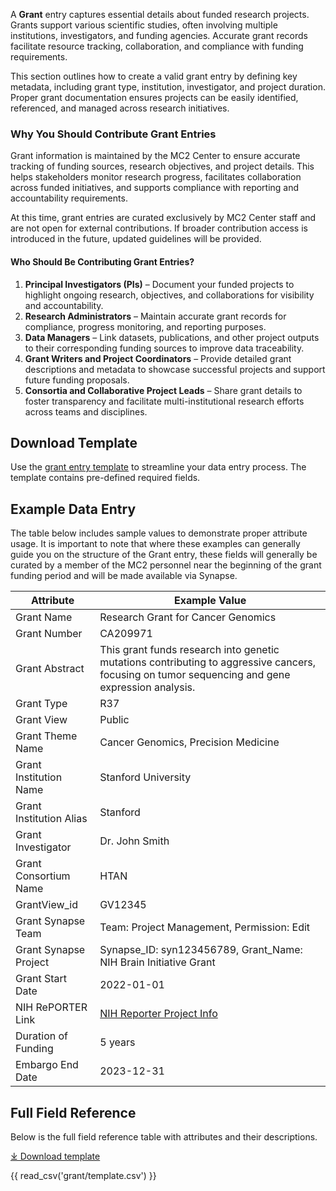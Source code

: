 A **Grant** entry captures essential details about funded research projects. Grants support various scientific studies, often involving multiple institutions, investigators, and funding agencies. Accurate grant records facilitate resource tracking, collaboration, and compliance with funding requirements.

This section outlines how to create a valid grant entry by defining key metadata, including grant type, institution, investigator, and project duration. Proper grant documentation ensures projects can be easily identified, referenced, and managed across research initiatives.

### **Why You Should Contribute Grant Entries**
Grant information is maintained by the MC2 Center to ensure accurate tracking of funding sources, research objectives, and project details. This helps stakeholders monitor research progress, facilitates collaboration across funded initiatives, and supports compliance with reporting and accountability requirements.

At this time, grant entries are curated exclusively by MC2 Center staff and are not open for external contributions. If broader contribution access is introduced in the future, updated guidelines will be provided.


#### **Who Should Be Contributing Grant Entries?**
1. **Principal Investigators (PIs)** – Document your funded projects to highlight ongoing research, objectives, and collaborations for visibility and accountability.  
2. **Research Administrators** – Maintain accurate grant records for compliance, progress monitoring, and reporting purposes.  
3. **Data Managers** – Link datasets, publications, and other project outputs to their corresponding funding sources to improve data traceability.  
4. **Grant Writers and Project Coordinators** – Provide detailed grant descriptions and metadata to showcase successful projects and support future funding proposals.  
5. **Consortia and Collaborative Project Leads** – Share grant details to foster transparency and facilitate multi-institutional research efforts across teams and disciplines.  


## Download Template
Use the [grant entry template](https://github.com/mc2-center/data-models/raw/main/templates/GrantView.csv) to streamline your data entry process. The template contains pre-defined required fields.

## Example Data Entry
The table below includes sample values to demonstrate proper attribute usage.
It is important to note that where these examples can generally guide you on the structure of the Grant entry, these fields will generally be curated by a member of the MC2 personnel near the beginning of the grant funding period and will be made available via Synapse. 

| **Attribute**              | **Example Value**                                                                                           |
|----------------------------|-------------------------------------------------------------------------------------------------------------|
| Grant Name                 | Research Grant for Cancer Genomics                                                                           |
| Grant Number               | CA209971                                                                                                     |
| Grant Abstract             | This grant funds research into genetic mutations contributing to aggressive cancers, focusing on tumor sequencing and gene expression analysis. |
| Grant Type                 | R37                                                                                                          |
| Grant View                 | Public                                                                                                       |
| Grant Theme Name           | Cancer Genomics, Precision Medicine                                                                          |
| Grant Institution Name      | Stanford University                                                                                         |
| Grant Institution Alias    | Stanford                                                                                                     |
| Grant Investigator         | Dr. John Smith                                                                                               |
| Grant Consortium Name      | HTAN                                                                                                         |
| GrantView_id               | GV12345                                                                                                      |
| Grant Synapse Team         | Team: Project Management, Permission: Edit                                                                   |
| Grant Synapse Project      | Synapse_ID: syn123456789, Grant_Name: NIH Brain Initiative Grant                                             |
| Grant Start Date           | 2022-01-01                                                                                                   |
| NIH RePORTER Link          | [NIH Reporter Project Info](https://projectreporter.nih.gov/project_info_description.cfm?aid=9813521)         |
| Duration of Funding        | 5 years                                                                                                      |
| Embargo End Date           | 2023-12-31                                                                                                   |



## Full Field Reference

Below is the full field reference table with attributes and their descriptions.

[⤓ Download template](https://github.com/mc2-center/data-models/raw/main/templates/GrantView.csv)

{{ read_csv('grant/template.csv') }}
